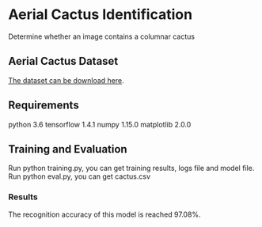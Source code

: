 # Aerial Cactus Identification
 Determine whether an image contains a columnar cactus
## Aerial Cactus Dataset
 [The dataset can be download here](https://www.kaggle.com/c/aerial-cactus-identification).
## Requirements
 python 3.6
 tensorflow 1.4.1
 numpy 1.15.0
 matplotlib 2.0.0
## Training and Evaluation
Run python training.py, you can get training results, logs file and model file.
Run python eval.py, you can get cactus.csv
### Results
The recognition accuracy of this model is reached 97.08%.
